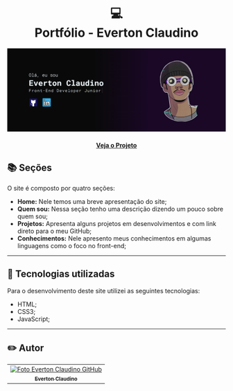 <h1 align="center">
  💻<br>Portfólio - Everton Claudino
</h1>

![Resultado final do projeto](img/wallpaperportifolio.png)

<h4 align=center><a href="https://evertonclaudino.vercel.app/">Veja o Projeto</a>

## 📚 Seções

O site é composto por quatro seções:

- **Home:** Nele temos uma breve apresentação do site;
- **Quem sou:** Nessa seção tenho uma descrição dizendo um pouco sobre quem sou;
- **Projetos:** Apresenta alguns projetos em desenvolvimentos e com link direto para o meu GitHub;
- **Conhecimentos:** Nele apresento meus conhecimentos em algumas linguagens como o foco no front-end;

---

## 💼 Tecnologias utilizadas

Para o desenvolvimento deste site utilizei as seguintes tecnologias:

- HTML;
- CSS3;
- JavaScript;
---

<h2>✏️ Autor</h2>

<table>
  <tr>
    <td align="center">
      <a href="https://github.com/EvertonClaudino">
        <img src="https://avatars.githubusercontent.com/u/97559532?v=4" width="100px;" alt="Foto Everton Claudino GitHub"/><br>
        <sub>
          <b>Everton Claudino</b>
        </sub>
      </a>
    </td>
  </tr>
</table>
